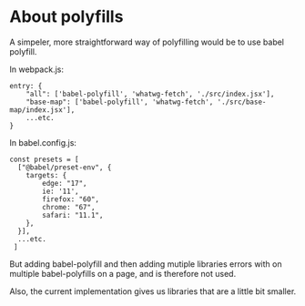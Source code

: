 # About polyfills

A simpeler, more straightforward way of polyfilling would be to use babel polyfill.

In webpack.js:
```
entry: {
	"all": ['babel-polyfill', 'whatwg-fetch', './src/index.jsx'],
	"base-map": ['babel-polyfill', 'whatwg-fetch', './src/base-map/index.jsx'],
	...etc.
}
```

In babel.config.js:
```
const presets = [
  ["@babel/preset-env", {
    targets: {
    	edge: "17",
    	ie: '11',
    	firefox: "60",
    	chrome: "67",
    	safari: "11.1",
    },
  }],
  ...etc.
 ]
```

But adding babel-polyfill and then adding mutiple libraries errors with on multiple babel-polyfills on a page, and is therefore not used.

Also, the current implementation gives us libraries that are a little bit smaller.

